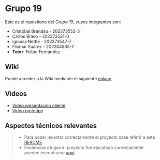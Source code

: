 # Grupo 19

Este es el repositorio del *Grupo 19*, cuyos integrantes son:

* Cristóbal Brandau - 202373552-3
* Carlos Bravo - 202373531-0
* Ignacia Nettle - 202373547-7
* Elismar Suárez - 202304535-7
* **Tutor**: Felipe Fernández
## Wiki

Puede acceder a la Wiki mediante el siguiente [enlace](https://github.com/inashxiz/GRUPO19-2025-PROYINF/wiki)

## Videos

* [Video presentación cliente](https://aula.usm.cl/mod/resource/view.php?id=6926137)
* [Video prototipo](https://youtu.be/niqSJ-LsC0o)

## Aspectos técnicos relevantes
> - Para poder levantar correctamente el proyecto base referir a este [README](https://github.com/inashxiz/GRUPO19-2025-PROYINF/blob/main/Proyecto/README.md).
> - Evidencias de que el proyecto fue ejecutado correctamente pueden encontrarse [aquí](https://github.com/inashxiz/GRUPO19-2025-PROYINF/wiki/Evidencia-de-C%C3%B3digo).
